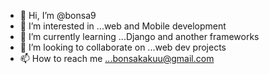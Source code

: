- 👋 Hi, I’m @bonsa9
- 👀 I’m interested in ...web and Mobile development
- 🌱 I’m currently learning ...Django and another frameworks
- 💞️ I’m looking to collaborate on ...web dev projects 
- 📫 How to reach me ...bonsakakuu@gmail.com

<!---
bonsa9/bonsa9 is a ✨ special ✨ repository because its `README.md` (this file) appears on your GitHub profile.
You can click the Preview link to take a look at your changes.
--->
